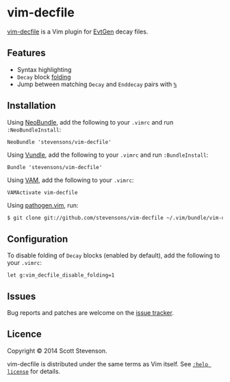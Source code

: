 vim-decfile
===========

[vim-decfile] is a Vim plugin for [EvtGen] decay files.

Features
--------

* Syntax highlighting
* `Decay` block [folding]
* Jump between matching `Decay` and `Enddecay` pairs with [`%`][percent]

Installation
------------

Using [NeoBundle], add the following to your `.vimrc` and run
`:NeoBundleInstall`:

```vim
NeoBundle 'stevensons/vim-decfile'
```

Using [Vundle], add the following to your `.vimrc` and run `:BundleInstall`:

```vim
Bundle 'stevensons/vim-decfile'
```

Using [VAM], add the following to your `.vimrc`:

```vim
VAMActivate vim-decfile
```

Using [pathogen.vim], run:

```bash
$ git clone git://github.com/stevensons/vim-decfile ~/.vim/bundle/vim-decfile
```

Configuration
-------------

To disable folding of `Decay` blocks (enabled by default), add the following to
your `.vimrc`:

```vim
let g:vim_decfile_disable_folding=1
```

Issues
------

Bug reports and patches are welcome on the [issue tracker].

Licence
-------

Copyright © 2014 Scott Stevenson.

vim-decfile is distributed under the same terms as Vim itself.  See [`:help
license`][licence] for details.

[EvtGen]: http://evtgen.warwick.ac.uk
[folding]: http://vimdoc.sourceforge.net/htmldoc/fold.html#folding
[issue tracker]: https://github.com/stevensons/vim-decfile/issues
[licence]: http://vimdoc.sourceforge.net/htmldoc/uganda.html#license
[NeoBundle]: https://github.com/Shougo/neobundle.vim
[pathogen.vim]: https://github.com/tpope/vim-pathogen
[percent]: http://vimdoc.sourceforge.net/htmldoc/motion.html#%
[VAM]: https://github.com/MarcWeber/vim-addon-manager
[vim-decfile]: https://github.com/stevensons/vim-decfile#vim-decfile
[Vundle]: https://github.com/gmarik/Vundle.vim
